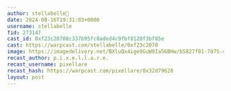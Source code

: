 ```yaml
---
author: stellabelle🎩
date: 2024-08-16T19:31:03+0000
username: stellabelle
fid: 273147
cast_id: 0xf23c20708c337b95fc0aded4c9fbf8128f3bf85e
cast: https://warpcast.com/stellabelle/0xf23c2070
image: https://imagedelivery.net/BXluQx4ige9GuW0Ia56BHw/b5827f01-7875-4d41-d0f2-5767feb54500/original
recast_author: p.i.x.e.l.l.a.r.e.
recast_username: pixellare
recast_hash: https://warpcast.com/pixellare/0x32d79628
layout: post
---
```

  

<img src='https://imagedelivery.net/BXluQx4ige9GuW0Ia56BHw/b5827f01-7875-4d41-d0f2-5767feb54500/original' alt='' referrerpolicy='no-referrer'/>